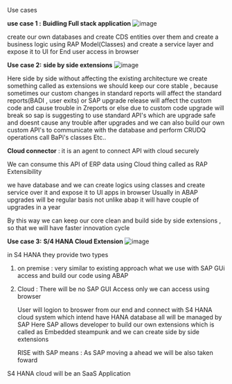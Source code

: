 Use cases 

**use case 1 :**
**Buidling Full stack application**
![image](https://github.com/user-attachments/assets/aec5cac4-41de-41e3-918a-88ea147a3ab8)

create our own databases and create CDS entities over them and create a business logic using RAP Model(Classes)
and create a service layer and expose it to UI for End user access in browser

**Use case 2:**
**side by side extensions**
![image](https://github.com/user-attachments/assets/fe7e038e-2f86-40ea-a87a-c382516ac41e)

Here side by side without affecting the existing architecture we create something called as extensions
we should keep our core stable , because sometimes our custom changes in standard reports will affect the standard reports(BADI , user exits)
or SAP upgrade release will affect the custom code and cause trouble in Zreports or else due to custom code upgrade will break
so sap is suggesting to use standard API's which are upgrade safe and doesnt cause any trouble after upgrades and
we can also build our own custom API's to communicate with the database and perform CRUDQ operations call BaPi's classes Etc..

**Cloud connector** : it is an agent to connect API with cloud securely

We can consume this API of ERP data using Cloud thing called as RAP Extensibility

we have database and we can create logics using classes and create service over it and expose it to UI apps in browser
Usually in ABAP upgrades will be regular basis not unlike abap it will have couple of upgrades in a year

By this way we can keep our core clean and build side by side extensions , so that we will have faster innovation cycle 

**Use case 3:**
**S/4 HANA Cloud Extension**
![image](https://github.com/user-attachments/assets/98e91831-ae10-4939-ad70-a481ba94ced9)

in S4 HANA  they provide two types 
1. on premise : very similar to existing approach what we use with SAP GUi access and build our code using ABAP
2. Cloud : There will be no SAP GUI Access only we can access using browser

   User will logion to broswer from our end and connect with S4 HANA cloud system which intend have HANA database all will be managed by SAP
   Here SAP allows developer to build our own extensions which is called as Embedded steampunk and we can create side by side extensions 

   RISE with SAP means : As SAP moving a ahead we will be also taken foward 

S4 HANA cloud will be an SaaS Application


  



 





